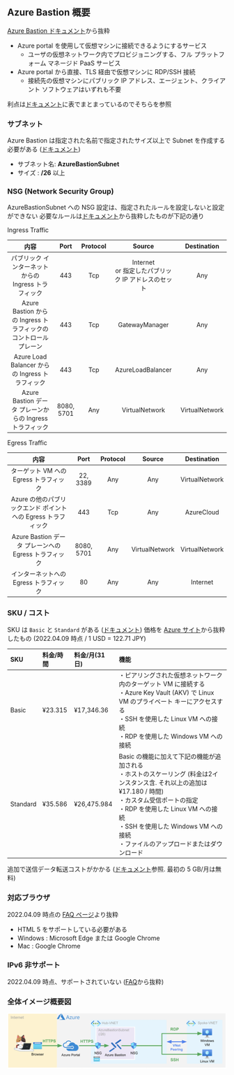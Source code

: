 
## Azure Bastion 概要
[Azure Bastion ドキュメント](https://docs.microsoft.com/ja-jp/azure/bastion/bastion-overview)から抜粋

- Azure portal を使用して仮想マシンに接続できるようにするサービス
    - ユーザの仮想ネットワーク内でプロビジョニングする、フル プラットフォーム マネージド PaaS サービス
- Azure portal から直接、TLS 経由で仮想マシンに RDP/SSH 接続
    - 接続先の仮想マシンにパブリック IP アドレス、エージェント、クライアント ソフトウェアはいずれも不要

利点は[ドキュメント](https://docs.microsoft.com/ja-jp/azure/bastion/bastion-overview#key)に表でまとまっているのでそちらを参照

### サブネット
Azure Bastion は指定された名前で指定されたサイズ以上で Subnet を作成する必要がある ([ドキュメント](https://docs.microsoft.com/ja-jp/azure/bastion/configuration-settings#subnet))

- サブネット名: **AzureBastionSubnet**
- サイズ    : **/26** 以上


### NSG (Network Security Group)

AzureBastionSubnet への NSG 設定は、指定されたルールを設定しないと設定ができない
必要なルールは[ドキュメント](https://docs.microsoft.com/ja-jp/azure/bastion/bastion-nsg#apply)から抜粋したものが下記の通り

Ingress Traffic

| 内容 | Port | Protocol | Source | Destination |
|:-:|:-:|:-:|:-:|:-:|
| パブリック インターネットからの Ingress トラフィック | 443 | Tcp | Internet <br>or 指定したパブリック IP アドレスのセット | Any |
| Azure Bastion からの Ingress トラフィックのコントロール プレーン | 443 | Tcp | GatewayManager | Any |
| Azure Load Balancer からの Ingress トラフィック | 443 | Tcp | AzureLoadBalancer | Any |
| Azure Bastion データ プレーンからの Ingress トラフィック | 8080, 5701 | Any | VirtualNetwork | VirtualNetwork |

Egress Traffic

| 内容 | Port | Protocol | Source | Destination |
|:-:|:-:|:-:|:-:|:-:|
| ターゲット VM への Egress トラフィック | 22, 3389 | Any | Any |  VirtualNetwork |
| Azure の他のパブリックエンド ポイントへの Egress トラフィック | 443 | Tcp | Any | AzureCloud |
| Azure Bastion データ プレーンへの Egress トラフィック | 8080, 5701 | Any | VirtualNetwork | VirtualNetwork |
| インターネットへの Egress トラフィック | 80 | Any | Any | Internet |


### SKU / コスト
SKU は `Basic` と `Standard` がある ([ドキュメント](https://docs.microsoft.com/ja-jp/azure/bastion/configuration-settings#skus))
価格を [Azure サイト](https://azure.microsoft.com/ja-jp/pricing/details/azure-bastion/)から抜粋したもの (2022.04.09 時点 / 1 USD = 122.71 JPY)

| SKU | 料金/時間 | 料金/月(31日) | 機能 |
|:--|:--|:--|:--|
| Basic | ¥23.315 | ¥17,346.36 | ・ピアリングされた仮想ネットワーク内のターゲット VM に接続する<br>・Azure Key Vault (AKV) で Linux VM のプライベート キーにアクセスする<br>・SSH を使用した Linux VM への接続<br>・RDP を使用した Windows VM への接続 |
| Standard | ¥35.586 | ¥26,475.984 | Basic の機能に加えて下記の機能が追加される<br>・ホストのスケーリング (料金は2インスタンス含. それ以上の追加は ¥17.180 / 時間)<br>・カスタム受信ポートの指定<br>・RDP を使用した Linux VM への接続<br>・SSH を使用した Windows VM への接続<br>・ファイルのアップロードまたはダウンロード |

追加で送信データ転送コストがかかる ([ドキュメント](https://azure.microsoft.com/ja-jp/pricing/details/azure-bastion/)参照. 最初の 5 GB/月は無料)

### 対応ブラウザ
2022.04.09 時点の [FAQ ページ](https://docs.microsoft.com/ja-jp/azure/bastion/bastion-faq#browsers)より抜粋

- HTML 5 をサポートしている必要がある
- Windows : Microsoft Edge または Google Chrome
- Mac : Google Chrome

### IPv6 非サポート
2022.04.09 時点、サポートされていない ([FAQ](https://docs.microsoft.com/ja-jp/azure/bastion/bastion-faq#is-ipv6-supported)から抜粋)

### 全体イメージ概要図

![概要図.png](images/AzureBastion_概要図.png)
